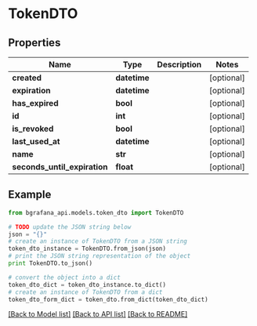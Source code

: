 # TokenDTO


## Properties
Name | Type | Description | Notes
------------ | ------------- | ------------- | -------------
**created** | **datetime** |  | [optional] 
**expiration** | **datetime** |  | [optional] 
**has_expired** | **bool** |  | [optional] 
**id** | **int** |  | [optional] 
**is_revoked** | **bool** |  | [optional] 
**last_used_at** | **datetime** |  | [optional] 
**name** | **str** |  | [optional] 
**seconds_until_expiration** | **float** |  | [optional] 

## Example

```python
from bgrafana_api.models.token_dto import TokenDTO

# TODO update the JSON string below
json = "{}"
# create an instance of TokenDTO from a JSON string
token_dto_instance = TokenDTO.from_json(json)
# print the JSON string representation of the object
print TokenDTO.to_json()

# convert the object into a dict
token_dto_dict = token_dto_instance.to_dict()
# create an instance of TokenDTO from a dict
token_dto_form_dict = token_dto.from_dict(token_dto_dict)
```
[[Back to Model list]](../README.md#documentation-for-models) [[Back to API list]](../README.md#documentation-for-api-endpoints) [[Back to README]](../README.md)


